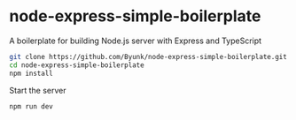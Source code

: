 # node-express-simple-boilerplate
A boilerplate for building Node.js server with Express and TypeScript

```sh
git clone https://github.com/Byunk/node-express-simple-boilerplate.git
cd node-express-simple-boilerplate
npm install
```

Start the server

```sh
npm run dev
```
